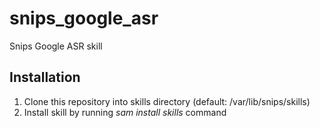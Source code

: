# snips_google_asr
Snips Google ASR skill

## Installation
1. Clone this repository into skills directory (default: /var/lib/snips/skills)
2. Install skill by running *sam install skills* command
